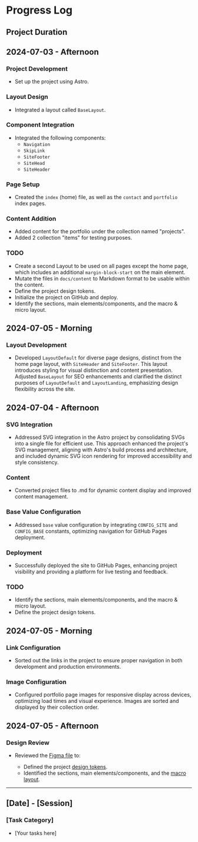 # Progress Log

## Project Duration

<!-- The Portfolio Design project was actively developed over a period of 4 days, starting on June 24, 2024, and concluding on July 3, 2024. -->

## 2024-07-03 - Afternoon

### Project Development

- Set up the project using Astro.

### Layout Design

- Integrated a layout called `BaseLayout`.

### Component Integration

- Integrated the following components:
  - `Navigation`
  - `SkipLink`
  - `SiteFooter`
  - `SiteHead`
  - `SiteHeader`

### Page Setup

- Created the `index` (home) file, as well as the `contact` and `portfolio` index pages.

### Content Addition

- Added content for the portfolio under the collection named "projects".
- Added 2 collection "items" for testing purposes.

### TODO

- Create a second Layout to be used on all pages except the home page, which includes an additional `margin-block-start` on the main element.
- Mutate the files in `docs/content` to Markdown format to be usable within the content.
- Define the project design tokens.
- Initialize the project on GitHub and deploy.
- Identify the sections, main elements/components, and the macro & micro layout.

## 2024-07-05 - Morning

### Layout Development

- Developed `LayoutDefault` for diverse page designs, distinct from the home page layout, with `SiteHeader` and `SiteFooter`. This layout introduces styling for visual distinction and content presentation. Adjusted `BaseLayout` for SEO enhancements and clarified the distinct purposes of `LayoutDefault` and `LayoutLanding`, emphasizing design flexibility across the site.

## 2024-07-04 - Afternoon

### SVG Integration

- Addressed SVG integration in the Astro project by consolidating SVGs into a single file for efficient use. This approach enhanced the project's SVG management, aligning with Astro's build process and architecture, and included dynamic SVG icon rendering for improved accessibility and style consistency.

### Content

- Converted project files to .md for dynamic content display and improved content management.

### Base Value Configuration

- Addressed `base` value configuration by integrating `CONFIG_SITE` and `CONFIG_BASE` constants, optimizing navigation for GitHub Pages deployment.

### Deployment

- Successfully deployed the site to GitHub Pages, enhancing project visibility and providing a platform for live testing and feedback.

### TODO

- Identify the sections, main elements/components, and the macro & micro layout.
- Define the project design tokens.

## 2024-07-05 - Morning

### Link Configuration

- Sorted out the links in the project to ensure proper navigation in both development and production environments.

### Image Configuration

- Configured portfolio page images for responsive display across devices, optimizing load times and visual experience. Images are sorted and displayed by their collection order.

## 2024-07-05 - Afternoon

### Design Review

- Reviewed the [Figma file](https://www.figma.com/design/3TJeqjHpvPOGOIloWgz9xM/minimalist-portfolio-website?node-id=52-22&t=AQh37MlHGMSCFgM5-0) to:

  - Defined the project [design tokens](https://github.com/nicholasgillespie/portfolio-minimalist/tree/main/src/styles/00-settings).
  - Identified the sections, main elements/components, and the [macro layout](../design/01-composition.jpg).

---

## [Date] - [Session]

### [Task Category]

- [Your tasks here]
